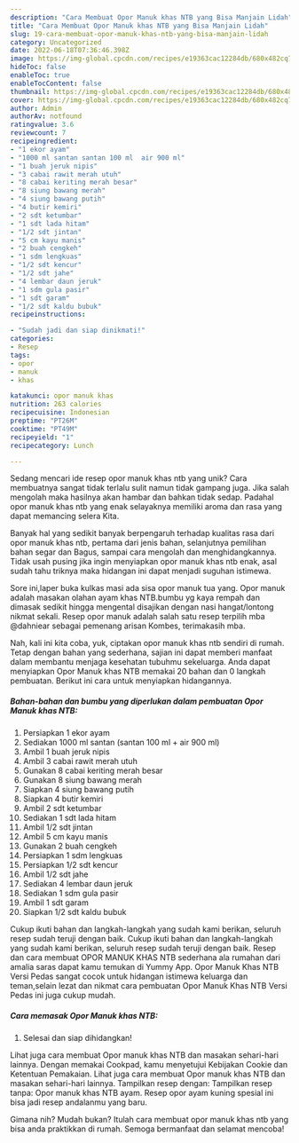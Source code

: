 ```yaml
---
description: "Cara Membuat Opor Manuk khas NTB yang Bisa Manjain Lidah"
title: "Cara Membuat Opor Manuk khas NTB yang Bisa Manjain Lidah"
slug: 19-cara-membuat-opor-manuk-khas-ntb-yang-bisa-manjain-lidah
category: Uncategorized
date: 2022-06-18T07:36:46.398Z
image: https://img-global.cpcdn.com/recipes/e19363cac12284db/680x482cq70/opor-manuk-khas-ntb-foto-resep-utama.jpg
hideToc: false
enableToc: true
enableTocContent: false
thumbnail: https://img-global.cpcdn.com/recipes/e19363cac12284db/680x482cq70/opor-manuk-khas-ntb-foto-resep-utama.jpg
cover: https://img-global.cpcdn.com/recipes/e19363cac12284db/680x482cq70/opor-manuk-khas-ntb-foto-resep-utama.jpg
author: Admin
authorAv: notfound
ratingvalue: 3.6
reviewcount: 7
recipeingredient:
- "1 ekor ayam"
- "1000 ml santan santan 100 ml  air 900 ml"
- "1 buah jeruk nipis"
- "3 cabai rawit merah utuh"
- "8 cabai keriting merah besar"
- "8 siung bawang merah"
- "4 siung bawang putih"
- "4 butir kemiri"
- "2 sdt ketumbar"
- "1 sdt lada hitam"
- "1/2 sdt jintan"
- "5 cm kayu manis"
- "2 buah cengkeh"
- "1 sdm lengkuas"
- "1/2 sdt kencur"
- "1/2 sdt jahe"
- "4 lembar daun jeruk"
- "1 sdm gula pasir"
- "1 sdt garam"
- "1/2 sdt kaldu bubuk"
recipeinstructions:

- "Sudah jadi dan siap dinikmati!"
categories:
- Resep
tags:
- opor
- manuk
- khas

katakunci: opor manuk khas 
nutrition: 263 calories
recipecuisine: Indonesian
preptime: "PT26M"
cooktime: "PT49M"
recipeyield: "1"
recipecategory: Lunch

---
```





Sedang mencari ide resep opor manuk khas ntb yang unik? Cara membuatnya sangat tidak terlalu sulit namun tidak gampang juga. Jika salah mengolah maka hasilnya akan hambar dan bahkan tidak sedap. Padahal opor manuk khas ntb yang enak selayaknya memiliki aroma dan rasa yang dapat memancing selera Kita.





Banyak hal yang sedikit banyak berpengaruh terhadap kualitas rasa dari opor manuk khas ntb, pertama dari jenis bahan, selanjutnya pemilihan bahan segar dan Bagus, sampai cara mengolah dan menghidangkannya. Tidak usah pusing jika ingin menyiapkan opor manuk khas ntb enak,      asal sudah tahu triknya maka hidangan ini dapat menjadi suguhan istimewa.














Sore ini,laper buka kulkas masi ada sisa opor manuk tua yang. Opor manuk adalah masakan olahan ayam khas NTB.bumbu yg kaya rempah dan dimasak sedikit hingga mengental disajikan dengan nasi hangat/lontong nikmat sekali. Resep opor manuk adalah salah satu resep terpilih mba @dahniear sebagai pemenang arisan Kombes, terimakasih mba.






Nah, kali ini kita coba, yuk, ciptakan opor manuk khas ntb sendiri di rumah. Tetap dengan bahan yang sederhana, sajian ini dapat memberi manfaat dalam membantu menjaga kesehatan tubuhmu sekeluarga. Anda dapat menyiapkan Opor Manuk khas NTB memakai 20 bahan dan 0 langkah pembuatan. Berikut ini cara untuk menyiapkan hidangannya.

<!--inarticleads1-->

##### Bahan-bahan dan bumbu yang diperlukan dalam pembuatan Opor Manuk khas NTB:

1. Persiapkan 1 ekor ayam
1. Sediakan 1000 ml santan (santan 100 ml + air 900 ml)
1. Ambil 1 buah jeruk nipis
1. Ambil 3 cabai rawit merah utuh
1. Gunakan 8 cabai keriting merah besar
1. Gunakan 8 siung bawang merah
1. Siapkan 4 siung bawang putih
1. Siapkan 4 butir kemiri
1. Ambil 2 sdt ketumbar
1. Sediakan 1 sdt lada hitam
1. Ambil 1/2 sdt jintan
1. Ambil 5 cm kayu manis
1. Gunakan 2 buah cengkeh
1. Persiapkan 1 sdm lengkuas
1. Persiapkan 1/2 sdt kencur
1. Ambil 1/2 sdt jahe
1. Sediakan 4 lembar daun jeruk
1. Sediakan 1 sdm gula pasir
1. Ambil 1 sdt garam
1. Siapkan 1/2 sdt kaldu bubuk


Cukup ikuti bahan dan langkah-langkah yang sudah kami berikan, seluruh resep sudah teruji dengan baik. Cukup ikuti bahan dan langkah-langkah yang sudah kami berikan, seluruh resep sudah teruji dengan baik. Resep dan cara membuat OPOR MANUK KHAS NTB sederhana ala rumahan dari amalia saras dapat kamu temukan di Yummy App. Opor Manuk Khas NTB Versi Pedas sangat cocok untuk hidangan istimewa keluarga dan teman,selain lezat dan nikmat cara pembuatan Opor Manuk Khas NTB Versi Pedas ini juga cukup mudah. 

<!--inarticleads2-->

##### Cara memasak Opor Manuk khas NTB:


1. Selesai dan siap dihidangkan!

Lihat juga cara membuat Opor manuk khas NTB dan masakan sehari-hari lainnya. Dengan memakai Cookpad, kamu menyetujui Kebijakan Cookie dan Ketentuan Pemakaian. Lihat juga cara membuat Opor manuk khas NTB dan masakan sehari-hari lainnya. Tampilkan resep dengan: Tampilkan resep tanpa: Opor manuk khas NTB ayam. Resep opor ayam kuning spesial ini bisa jadi resep andalanmu yang baru. 

Gimana nih? Mudah bukan? Itulah cara membuat opor manuk khas ntb yang bisa anda praktikkan di rumah. Semoga bermanfaat dan selamat mencoba!
